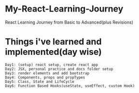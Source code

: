 # My-React-Learning-Journey
React Learning Journey from Basic to Advanced(plus Revisions)

# Things i've learned and implemented(day wise)
    Day1: (setup) react setup, create react app
    Day2: JSX, personal practice and docs folder setup
    Day3: render elements and add bootstrap
    Day4: Components, props and propTypes
    Day5: Class, State and LifeCycle
    Day6: Function Based Hooks(useState, useEffect, custom Hook)


